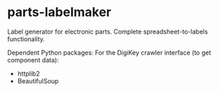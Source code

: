 # parts-labelmaker
Label generator for electronic parts. Complete spreadsheet-to-labels functionality.

Dependent Python packages:
For the DigiKey crawler interface (to get component data):
- httplib2
- BeautifulSoup
